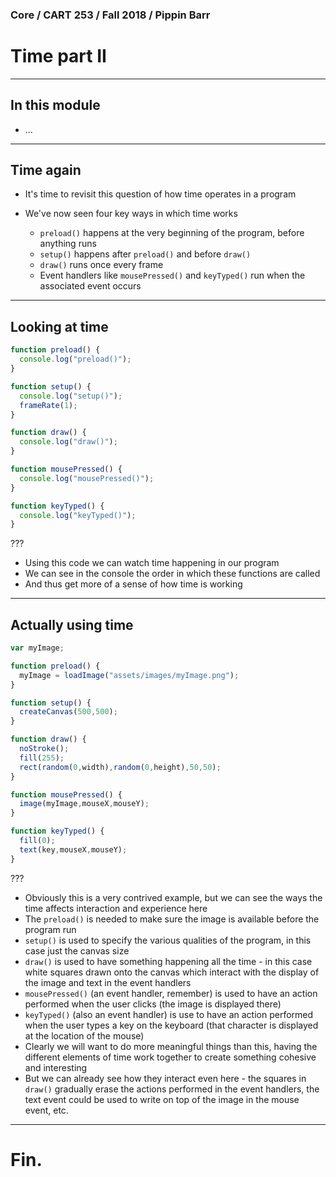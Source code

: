 ### Core / CART 253 / Fall 2018 / Pippin Barr

# Time part II

---

## In this module

- ...

---

## Time again

- It's time to revisit this question of how time operates in a program
- We've now seen four key ways in which time works

  - `preload()` happens at the very beginning of the program, before anything runs
  - `setup()` happens after `preload()` and before `draw()`
  - `draw()` runs once every frame
  - Event handlers like `mousePressed()` and `keyTyped()` run when the associated event occurs

---

## Looking at time

```javascript
function preload() {
  console.log("preload()");
}

function setup() {
  console.log("setup()");
  frameRate(1);
}

function draw() {
  console.log("draw()");
}

function mousePressed() {
  console.log("mousePressed()");
}

function keyTyped() {
  console.log("keyTyped()");
}
```

???

- Using this code we can watch time happening in our program
- We can see in the console the order in which these functions are called
- And thus get more of a sense of how time is working

---

## Actually using time

```javascript
var myImage;

function preload() {
  myImage = loadImage("assets/images/myImage.png");
}

function setup() {
  createCanvas(500,500);
}

function draw() {
  noStroke();
  fill(255);
  rect(random(0,width),random(0,height),50,50);
}

function mousePressed() {
  image(myImage,mouseX,mouseY);
}

function keyTyped() {
  fill(0);
  text(key,mouseX,mouseY);
}
```

???

- Obviously this is a very contrived example, but we can see the ways the time affects interaction and experience here
- The `preload()` is needed to make sure the image is available before the program run
- `setup()` is used to specify the various qualities of the program, in this case just the canvas size
- `draw()` is used to have something happening all the time - in this case white squares drawn onto the canvas which interact with the display of the image and text in the event handlers
- `mousePressed()` (an event handler, remember) is used to have an action performed when the user clicks (the image is displayed there)
- `keyTyped()` (also an event handler) is use to have an action performed when the user types a key on the keyboard (that character is displayed at the location of the mouse)
- Clearly we will want to do more meaningful things than this, having the different elements of time work together to create something cohesive and interesting
- But we can already see how they interact even here - the squares in `draw()` gradually erase the actions performed in the event handlers, the text event could be used to write on top of the image in the mouse event, etc.

---

# Fin.
